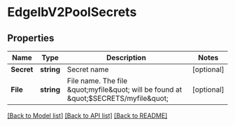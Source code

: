 # EdgelbV2PoolSecrets

## Properties

Name | Type | Description | Notes
------------ | ------------- | ------------- | -------------
**Secret** | **string** | Secret name | [optional] 
**File** | **string** | File name. The file \&quot;myfile\&quot; will be found at \&quot;$SECRETS/myfile\&quot; | [optional] 

[[Back to Model list]](../README.md#documentation-for-models) [[Back to API list]](../README.md#documentation-for-api-endpoints) [[Back to README]](../README.md)


